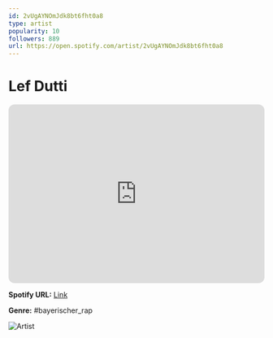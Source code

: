 ```yaml
---
id: 2vUgAYNOmJdk8bt6fht0a8
type: artist
popularity: 10
followers: 889
url: https://open.spotify.com/artist/2vUgAYNOmJdk8bt6fht0a8
---
```

# Lef Dutti

<iframe style="border-radius:12px" src="https://open.spotify.com/embed/artist/2vUgAYNOmJdk8bt6fht0a8" width="100%" height="352" frameBorder="0" allowfullscreen="" allow="autoplay; clipboard-write; encrypted-media; fullscreen; picture-in-picture" loading="lazy"></iframe>

**Spotify URL:** [Link](https://open.spotify.com/artist/2vUgAYNOmJdk8bt6fht0a8)

**Genre:**  #bayerischer_rap

![Artist](https://i.scdn.co/image/ab67616d0000b273cf38ae34f1452ebf625cfadd)
